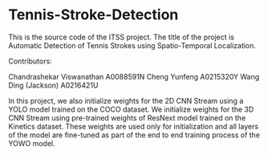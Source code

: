 # Tennis-Stroke-Detection
This is the source code of the ITSS project. The title of the project is Automatic Detection of Tennis Strokes using Spatio-Temporal Localization.

Contributors:

Chandrashekar Viswanathan A0088591N
Cheng Yunfeng A0215320Y
Wang Ding (Jackson) A0216421U

In this project, we also initialize weights for the 2D CNN Stream using a YOLO model trained on the COCO dataset. We initialize weights for the 3D CNN Stream 
using pre-trained weights of ResNext model trained on the Kinetics dataset. These weights are used only for initialization and all layers of the model are fine-tuned
as part of the end to end training process of the YOWO model.

